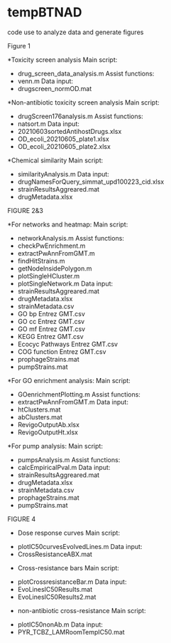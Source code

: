 # tempBTNAD
code use to analyze data and generate figures 

Figure 1

*Toxicity screen analysis
Main script:
- drug_screen_data_analysis.m
Assist functions:
- venn.m
Data input:
- drugscreen_normOD.mat

*Non-antibiotic toxicity screen analysis
Main script:
- drugScreen176analysis.m
Assist functions:
- natsort.m
Data input:
- 20210603sortedAntihostDrugs.xlsx
- OD_ecoli_20210605_plate1.xlsx
- OD_ecoli_20210605_plate2.xlsx

*Chemical similarity
Main script: 
- similarityAnalysis.m
Data input: 
- drugNamesForQuery_simmat_upd100223_cid.xlsx
- strainResultsAggreared.mat
- drugMetadata.xlsx

FIGURE 2&3

*For networks and heatmap:
Main script: 
- networkAnalysis.m
Assist functions: 
- checkPwEnrichment.m
- extractPwAnnFromGMT.m
- findHitStrains.m
- getNodeInsidePolygon.m
- plotSingleHCluster.m
- plotSingleNetwork.m
Data input: 
- strainResultsAggreared.mat
- drugMetadata.xlsx
- strainMetadata.csv
- GO bp Entrez GMT.csv
- GO cc Entrez GMT.csv
- GO mf Entrez GMT.csv
- KEGG Entrez GMT.csv
- Ecocyc Pathways Entrez GMT.csv
- COG function Entrez GMT.csv
- prophageStrains.mat
- pumpStrains.mat

*For GO enrichment analysis:
Main script: 
- GOenrichmentPlotting.m
Assist functions: 
- extractPwAnnFromGMT.m
Data input: 
- htClusters.mat
- abClusters.mat
- RevigoOutputAb.xlsx
- RevigoOutputHt.xlsx

*For pump analysis:
Main script: 
- pumpsAnalysis.m
Assist functions: 
- calcEmpiricalPval.m
Data input: 
- strainResultsAggreared.mat
- drugMetadata.xlsx
- strainMetadata.csv
- prophageStrains.mat
- pumpStrains.mat

FIGURE 4

* Dose response curves
Main script: 
- plotIC50curvesEvolvedLines.m
Data input: 
- CrossResistanceABX.mat

* Cross-resistance bars
Main script: 
- plotCrossresistanceBar.m
Data input: 
- EvoLinesIC50Results.mat
- EvoLinesIC50Results2.mat

* non-antibiotic cross-resistance
Main script: 
- plotIC50nonAb.m
Data input: 
- PYR_TCBZ_LAMRoomTempIC50.mat
